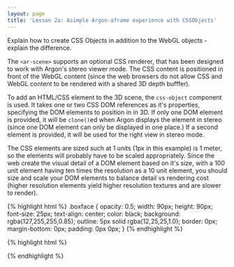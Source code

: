 ```yaml
---
layout: page
title: 'Lesson 2a: Asimple Argon-aframe experience with CSSObjects'
---
```


Explain how to create CSS Objects in addition to the WebGL objects - explain the difference. 

The `<ar-scene>` supports an optional CSS renderer, that has been designed to work with
Argon's stereo viewer mode.  The CSS content is positioned in front of the WebGL content 
(since the web browsers do not allow CSS and WebGL content to be rendered with a shared 
3D depth bufffer).

To add an HTML/CSS element to the 3D scene, the `css-object` component is used.  It takes
one or two CSS DOM references as it's properties, specifying the DOM elements to position in
in 3D.  If only one DOM element is provided, it will be `clone()`ed when Argon displays
the element in stereo (since one DOM element can only be displayed in one place.)  If a second
element is provided, it will be used for the right view in stereo mode.

The CSS elements are sized such at 1 units (1px in this example) is 1 meter, so the elements
will probably have to be scaled appropriately.  Since the web create the visual detail of a 
DOM element based on it's size, with a 100 unit element having ten times the resolution as
a 10 unit element, you should size and scale your DOM elements to balance detail vs rendering 
cost (higher resolution elements yield higher resolution textures and are slower to render).

{% highlight html %}
.boxface {
    opacity: 0.5;
    width: 90px;
    height: 90px;
    font-size: 25px;
    text-align: center;
    color: black;
    background: rgba(127,255,255,0.85);
    outline: 5px solid rgba(12,25,25,1.0);
    border: 0px;
    margin-bottom: 0px;
    padding: 0px 0px;
}
{% endhighlight %}

{% highlight html %}
    <div hidden>
      <div id="mydiv" class="boxface">Argon<br>+<br>AFrame</div>
      <div id="mydiv2" class="boxface">WebGL<br>+<br>CSS</div>
    </div>
    <ar-scene>
      <a-entity id="helloworld" position="0 -1 -8">
        <a-box position="-1 0.5 1" rotation="0 45 0" width="1" 
               height="1" depth="1"  color="#4CC3D9" ></a-box>
        <a-entity position="0 3 0">
          <a-entity rotation="0 45 0">
                  <a-entity css-object="div: #mydiv" scale="0.01 0.01 0.01" rotation="0 0 0" position="0 0 0.5"></a-entity>
                  <a-entity css-object="div: #mydiv2" scale="0.01 0.01 0.01" rotation="0 -90 0" position="-0.5 0 0"></a-entity>
          </a-entity>
        </a-entity>
      </a-entity>
    </ar-scene>
{% endhighlight %}
